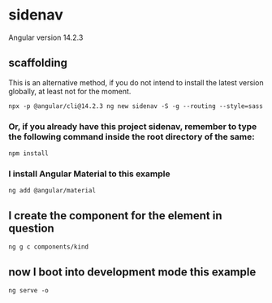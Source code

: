 # sidenav

Angular version 14.2.3

## scaffolding

This is an alternative method, if you do not intend to install the latest version globally, at least not for the moment.

```shell
npx -p @angular/cli@14.2.3 ng new sidenav -S -g --routing --style=sass
```

### Or, if you already have this project sidenav, remember to type the following command inside the root directory of the same:

```shell
npm install
```

### I install Angular Material to this example

```shell
ng add @angular/material
```

## I create the component for the element in question

```shell
ng g c components/kind
```

## now I boot into development mode this example

```shell
ng serve -o
```
